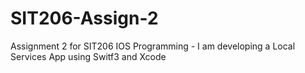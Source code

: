 # SIT206-Assign-2
Assignment 2 for SIT206 IOS Programming - I am developing a Local Services App using Switf3 and Xcode
